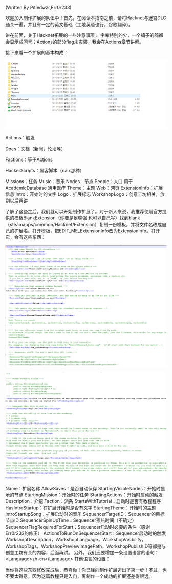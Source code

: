 \(Written By Pitiedwzr,Err0r233\)


  欢迎加入制作扩展的队伍中！首先，在阅读本指南之前，请将Hacknet与迷宫DLC通关一遍，并且有一定的英文基础（工地英语也行，谷歌翻译）。


讲在前面，关于Hacknet拓展的一些注意事项： 字库特别的少，一个鸽子的鸽都会显示成问号；Actions的部分flag未实装，我会在Actions章节讲解。



接下来看一个扩展的基本构成：



![](/resources/pic-extension/image1.png)

Actions：触发

Docs：文档（新闻，论坛等）

Factions：等于Actions

HackerScripts：黑客脚本（naix那种）

Missions：任务
Music：音乐
Nodes：节点
People：人口 用于AcademicDatabase 通用医疗
Theme：主题
Web：网页
ExtensionInfo：扩展信息
Intro：开始时的文字
Logo：扩展标志
WorkshopLogo：创意工坊相关，放到以后再讲

  了解了这些之后，我们就可以开始制作扩展了。对于新人来说，我推荐使用官方提供的模板BlankExtension（你要是足够强 也可以自己写）找到blank（steamapps\/common\/Hacknet\/Extension）复制一份模板，并将文件名改成自己的扩展名。打开模板，把EDIT\_ME\_ExtensionInfo改为ExtensionInfo。打开它，会有这些东西：



![](/resources/pic-extension/image2.png)

![](/resources/pic-extension/image3.png)

Name：扩展名称
AllowSaves：是否自动保存
StartingVisibleNodes：开始时显示的节点
StartingMission：开始时的任务
StartingActions：开始时启动的触发
Description：介绍
Faction：派系
StartsWithTutorial：启动时是否有教程程序
HasIntroStartup：在扩展开始时是否有文字
StartingTheme：开始时的主题
IntroStartupSong：扩展启动时的音乐
SequencerTargetID：Sequencer的目标节点ID
SequencerSpinUpTime：Sequencer预热时间（不确定）
SequencerFlagRequiredForStart：Sequencer启动时必要的条件（感谢Err0r233的修正）
ActionsToRunOnSequencerStart：Sequencer启动时的触发
WorkshopDescription，WorkshopLanguage，WorkshopVisibility，WorkshopTags，WorkshopPreviewImagePath，WorkshopPublishID等都是与创意工坊有关的内容，后面再讲。
另外，我们还要增加一条设置语言的语句：
&lt;Language&gt;zh-cn&lt;\/Language&gt;
其他语言的设置：

当你将这些东西修改完成后，恭喜你！你已经向制作扩展迈出了第一步！不过，也不要太得意，因为这篇教程只是入门，离制作一个成功的扩展还差得很远。

